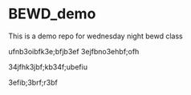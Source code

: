 # BEWD_demo
This is a demo repo for wednesday night bewd class

ufnb3oibfk3e;bfjb3ef
3ejfbno3ehbf;ofh

34jfhk3jbf;kb34f;ubefiu


3efib;3brf;r3bf
